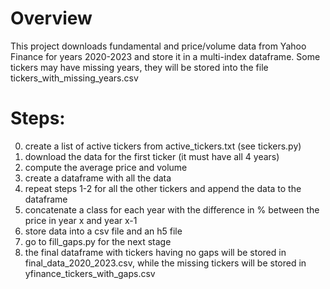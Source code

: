 # Overview 

This project downloads fundamental and price/volume data from Yahoo Finance for years 2020-2023
and store it in a multi-index dataframe. Some tickers may have missing years, they will be stored 
into the file tickers_with_missing_years.csv
# Steps:

0. create a list of active tickers from active_tickers.txt (see tickers.py)
1. download the data for the first ticker (it must have all 4 years)
2. compute the average price and volume
3. create a dataframe with all the data
4. repeat steps 1-2 for all the other tickers and append the data to the dataframe
5. concatenate a class for each year with the difference in % between the price in year x and year x-1
6. store data into a csv file and an h5 file
7. go to fill_gaps.py for the next stage
8. the final dataframe with tickers having no gaps will be stored in final_data_2020_2023.csv,
  while the missing tickers will be stored in yfinance_tickers_with_gaps.csv

